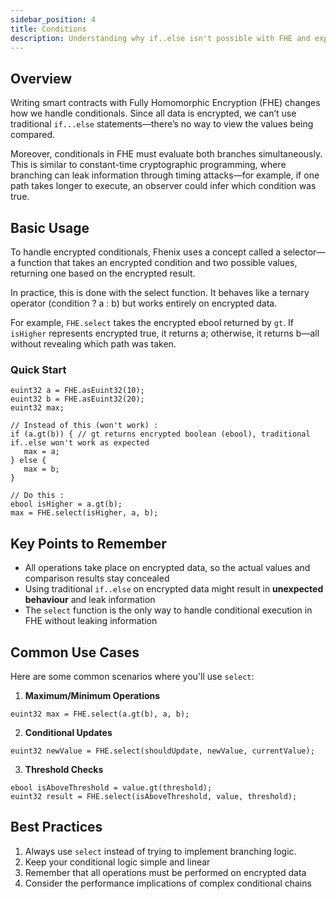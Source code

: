 ```yaml
---
sidebar_position: 4
title: Conditions
description: Understanding why if..else isn't possible with FHE and exploring the alternatives
---
```

## Overview

Writing smart contracts with Fully Homomorphic Encryption (FHE) changes how we handle conditionals. Since all data is encrypted, we can’t use traditional `if...else` statements—there’s no way to view the values being compared.

Moreover, conditionals in FHE must evaluate both branches simultaneously. This is similar to constant-time cryptographic programming, where branching can leak information through timing attacks—for example, if one path takes longer to execute, an observer could infer which condition was true.

## Basic Usage
To handle encrypted conditionals, Fhenix uses a concept called a selector—a function that takes an encrypted condition and two possible values, returning one based on the encrypted result.

In practice, this is done with the select function. It behaves like a ternary operator (condition ? a : b) but works entirely on encrypted data.

For example, `FHE.select` takes the encrypted ebool returned by `gt`. If `isHigher` represents encrypted true, it returns a; otherwise, it returns b—all without revealing which path was taken.

### Quick Start

```sol
euint32 a = FHE.asEuint32(10);
euint32 b = FHE.asEuint32(20);
euint32 max;

// Instead of this (won't work) :
if (a.gt(b)) { // gt returns encrypted boolean (ebool), traditional if..else won't work as expected
   max = a;
} else {
   max = b;
}

// Do this : 
ebool isHigher = a.gt(b);
max = FHE.select(isHigher, a, b);
```
 



## Key Points to Remember

- All operations take place on encrypted data, so the actual values and comparison results stay concealed
- Using traditional `if..else` on encrypted data might result in **unexpected behaviour** and leak information
- The `select` function is the only way to handle conditional execution in FHE without leaking information

## Common Use Cases

Here are some common scenarios where you'll use `select`:

1. **Maximum/Minimum Operations**
```sol
euint32 max = FHE.select(a.gt(b), a, b);
```

2. **Conditional Updates**
```sol
euint32 newValue = FHE.select(shouldUpdate, newValue, currentValue);
```

3. **Threshold Checks**
```sol
ebool isAboveThreshold = value.gt(threshold);
euint32 result = FHE.select(isAboveThreshold, value, threshold);
```

## Best Practices

1. Always use `select` instead of trying to implement branching logic.
2. Keep your conditional logic simple and linear
3. Remember that all operations must be performed on encrypted data
4. Consider the performance implications of complex conditional chains
